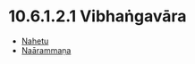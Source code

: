 

# 10.6.1.2.1 Vibhaṅgavāra

* [Nahetu](10.6.1.2.1/Nahetu.md)
* [Naārammaṇa](10.6.1.2.1/Naarammana.md)



